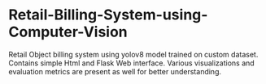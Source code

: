 # Retail-Billing-System-using-Computer-Vision
Retail Object billing system using yolov8 model trained on custom dataset. Contains simple Html and Flask Web interface. Various visualizations and evaluation metrics are present as well for better understanding.
